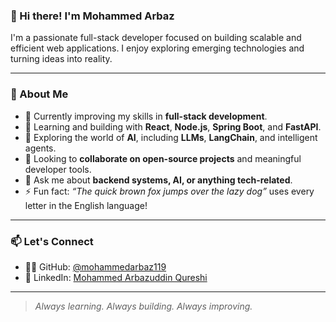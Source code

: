 ### 👋 Hi there! I'm Mohammed Arbaz

I'm a passionate full-stack developer focused on building scalable and efficient web applications. I enjoy exploring emerging technologies and turning ideas into reality.

---

### 🚀 About Me

- 🔭 Currently improving my skills in **full-stack development**.
- 🌱 Learning and building with **React**, **Node.js**, **Spring Boot**, and **FastAPI**.
- 🤖 Exploring the world of **AI**, including **LLMs**, **LangChain**, and intelligent agents.
- 👯 Looking to **collaborate on open-source projects** and meaningful developer tools.
- 💬 Ask me about **backend systems, AI, or anything tech-related**.
- ⚡ Fun fact: *“The quick brown fox jumps over the lazy dog”* uses every letter in the English language!

---

### 📫 Let's Connect

- 🧑‍💻 GitHub: [@mohammedarbaz119](https://github.com/mohammedarbaz119)
- 🔗 LinkedIn: [Mohammed Arbazuddin Qureshi](https://www.linkedin.com/in/mohammed-arbazuddin-qureshi-551a51243/)

---

> *Always learning. Always building. Always improving.*
